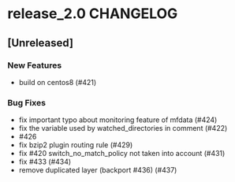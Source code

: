 # release_2.0 CHANGELOG

## [Unreleased]

### New Features

- build on centos8 (#421)

### Bug Fixes

- fix important typo about monitoring feature of mfdata (#424)
- fix the variable used by watched_directories in comment (#422)
- #426
- fix bzip2 plugin routing rule (#429)
- fix #420 switch_no_match_policy not taken into account (#431)
- fix #433 (#434)
- remove duplicated layer (backport #436) (#437)


